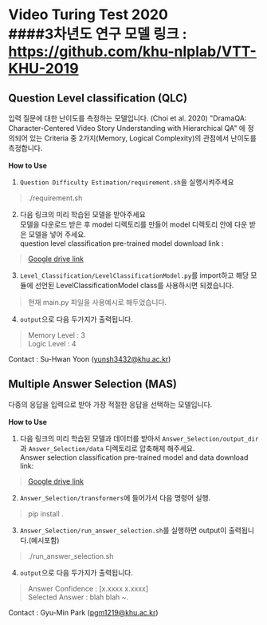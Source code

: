  Video Turing Test 2020<br>
 ####3차년도 연구 모델 링크 : https://github.com/khu-nlplab/VTT-KHU-2019
=====
Question Level classification (QLC)
-----------------------------
입력 질문에 대한 난이도를 측정하는 모델입니다.
(Choi et al. 2020) "DramaQA: Character-Centered Video Story Understanding with Hierarchical QA" 에 정의되어 있는 Criteria 중 2가지(Memory, Logical Complexity)의 관점에서 난이도를 측정합니다. <br><br>
__How to Use__
1. ``Question Difficulty Estimation/requirement.sh``을 실행시켜주세요
> ./requirement.sh

2. 다음 링크의 미리 학습된 모델을 받아주세요<br>
모델을 다운로드 받은 후 model 디렉토리를 만들어 model 디렉토리 안에 다운 받은 모델을 넣어 주세요. <br>
question level classification pre-trained model download link : <br>
>[Google drive link](https://drive.google.com/drive/folders/1RUj_tEFbCpfPTPL0_9eA3QsbaHcymD3r?usp=sharing)

3. ``Level_Classification/LevelClassificationModel.py``를 import하고 해당 모듈에 선언된 LevelClassificationModel class를 사용하시면 되겠습니다.
> 현재 main.py 파일을 사용예시로 해두었습니다. 

4. ``output``으로 다음 두가지가 출력됩니다.
> Memory Level : 3 <br>
> Logic Level : 4

Contact : Su-Hwan Yoon (yunsh3432@khu.ac.kr)

Multiple Answer Selection (MAS)
------------------
다중의 응답을 입력으로 받아 가장 적절한 응답을 선택하는 모델입니다. <br><br>
__How to Use__
1. 다음 링크의 미리 학습된 모델과 데이터를 받아서 ``Answer_Selection/output_dir`` 과 ``Answer_Selection/data`` 디렉토리로 압축해제 해주세요.<br>
Answer selection classification pre-trained model and data download link: <br>
>[Google drive link](https://drive.google.com/open?id=1U2OV0ZFi-BtjJC-78DeZ0UgPpic0tzKG)

2. ``Answer_Selection/transformers``에 들어가서 다음 명령어 실행.
>pip install .

3. ``Answer_Selection/run_answer_selection.sh``를 실행하면 output이 출력됩니다.(예시포함)
>./run_answer_selection.sh

4. ``output``으로 다음 두가지가 출력됩니다.
>Answer Confidence : [x.xxxx  x.xxxx] <br>
>Selected Answer : blah blah ~.

Contact : Gyu-Min Park (pgm1219@khu.ac.kr)
